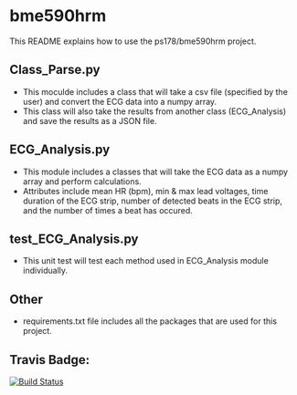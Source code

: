 # bme590hrm

This README explains how to use the ps178/bme590hrm project.

## Class_Parse.py
* This moculde includes a class that will take a csv file (specified by the user) and convert the ECG data into a numpy array. 
* This class will also take the results from another class (ECG_Analysis) and save the results as a JSON file.

## ECG_Analysis.py
* This module includes a classes that will take the ECG data as a numpy array and perform calculations. 
* Attributes include mean HR (bpm), min & max lead voltages, time duration of the ECG strip, number of detected beats in the ECG strip, and the number of times a beat has occured.

## test_ECG_Analysis.py
* This unit test will test each method used in ECG_Analysis module individually.

## Other
* requirements.txt file includes all the packages that are used for this project.

## Travis Badge:
[![Build Status](https://travis-ci.org/ps178/bme590hrm.svg?branch=master)](https://travis-ci.org/ps178/bme590hrm)
